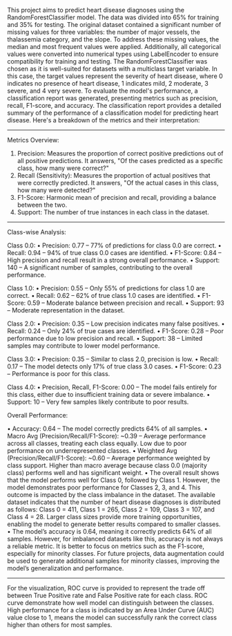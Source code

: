 This project aims to predict heart disease diagnoses using the RandomForestClassifier model. The data was divided into 65% for training and 35% for testing. The original dataset contained a significant number of missing values for three variables: the number of major vessels, the thalassemia category, and the slope. To address these missing values, the median and most frequent values were applied. Additionally, all categorical values were converted into numerical types using LabelEncoder to ensure compatibility for training and testing.
The RandomForestClassifier was chosen as it is well-suited for datasets with a multiclass target variable. In this case, the target values represent the severity of heart disease, where 0 indicates no presence of heart disease, 1 indicates mild, 2 moderate, 3 severe, and 4 very severe.
To evaluate the model's performance, a classification report was generated, presenting metrics such as precision, recall, F1-score, and accuracy.
The classification report provides a detailed summary of the performance of a classification model for predicting heart disease. Here's a breakdown of the metrics and their interpretation:
________________________________________
Metrics Overview:
1.	Precision: Measures the proportion of correct positive predictions out of all positive predictions. It answers, "Of the cases predicted as a specific class, how many were correct?"
2.	Recall (Sensitivity): Measures the proportion of actual positives that were correctly predicted. It answers, "Of the actual cases in this class, how many were detected?"
3.	F1-Score: Harmonic mean of precision and recall, providing a balance between the two.
4.	Support: The number of true instances in each class in the dataset.
________________________________________
Class-wise Analysis:

Class 0.0:
•	Precision: 0.77 – 77% of predictions for class 0.0 are correct.
•	Recall: 0.94 – 94% of true class 0.0 cases are identified.
•	F1-Score: 0.84 – High precision and recall result in a strong overall performance.
•	Support: 140 – A significant number of samples, contributing to the overall performance.

Class 1.0:
•	Precision: 0.55 – Only 55% of predictions for class 1.0 are correct.
•	Recall: 0.62 – 62% of true class 1.0 cases are identified.
•	F1-Score: 0.59 – Moderate balance between precision and recall.
•	Support: 93 – Moderate representation in the dataset.

Class 2.0:
•	Precision: 0.35 – Low precision indicates many false positives.
•	Recall: 0.24 – Only 24% of true cases are identified.
•	F1-Score: 0.28 – Poor performance due to low precision and recall.
•	Support: 38 – Limited samples may contribute to lower model performance.

Class 3.0:
•	Precision: 0.35 – Similar to class 2.0, precision is low.
•	Recall: 0.17 – The model detects only 17% of true class 3.0 cases.
•	F1-Score: 0.23 – Performance is poor for this class.

Class 4.0:
•	Precision, Recall, F1-Score: 0.00 – The model fails entirely for this class, either due to insufficient training data or severe imbalance.
•	Support: 10 – Very few samples likely contribute to poor results.

Overall Performance:

•	Accuracy: 0.64 – The model correctly predicts 64% of all samples.
•	Macro Avg (Precision/Recall/F1-Score): ~0.39 – Average performance across all classes, treating each class equally. Low due to poor performance on underrepresented classes.
•	Weighted Avg (Precision/Recall/F1-Score): ~0.60 – Average performance weighted by class support. Higher than macro average because class 0.0 (majority class) performs well and has significant weight.
•	The overall result shows that the model performs well for Class 0, followed by Class 1. However, the model demonstrates poor performance for Classes 2, 3, and 4. This outcome is impacted by the class imbalance in the dataset. The available dataset indicates that the number of heart disease diagnoses is distributed as follows: Class 0 = 411, Class 1 = 265, Class 2 = 109, Class 3 = 107, and Class 4 = 28. Larger class sizes provide more training opportunities, enabling the model to generate better results compared to smaller classes.
•	The model’s accuracy is 0.64, meaning it correctly predicts 64% of all samples. However, for imbalanced datasets like this, accuracy is not always a reliable metric. It is better to focus on metrics such as the F1-score, especially for minority classes. For future projects, data augmentation could be used to generate additional samples for minority classes, improving the model’s generalization and performance.

---------------------------------------------------------------------------------
For the visualization, ROC curve is provided to represent the trade off between True Positive rate and False Positive rate for each class. ROC curve demonstrate how well model can distinguish between the classes. High performance for a class is indicated by an Area Under Curve (AUC) value close to 1, means the model can successfully rank the correct class higher than others for most samples.
